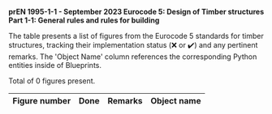 **prEN 1995-1-1 - September 2023
Eurocode 5: Design of Timber structures
Part 1-1: General rules and rules for building**

The table presents a list of figures from the Eurocode 5 standards for timber structures, tracking their implementation status (:x: or :heavy_check_mark:) and any pertinent remarks. The 'Object Name' column references the corresponding Python entities inside of Blueprints.

Total of 0 figures present.

| Figure number | Done | Remarks | Object name |
|:--------------|:----:|:--------|:------------|

